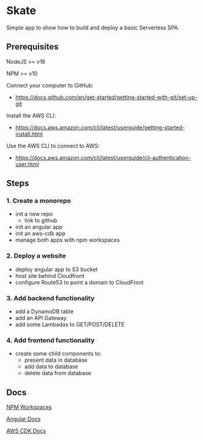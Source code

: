 # Skate

Simple app to show how to build and deploy a basic Serverless SPA.

## Prerequisites

NodeJS >= v18

NPM >= v10

Connect your computer to GitHub:
- https://docs.github.com/en/get-started/getting-started-with-git/set-up-git

Install the AWS CLI:
- https://docs.aws.amazon.com/cli/latest/userguide/getting-started-install.html

Use the AWS CLI to connect to AWS:
- https://docs.aws.amazon.com/cli/latest/userguide/cli-authentication-user.html

## Steps

### 1. Create a monorepo
  - init a new repo
    - link to github
  - init an angular app
  - init an aws-cdk app
  - manage both apps with npm workspaces

### 2. Deploy a website
  - deploy angular app to S3 bucket
  - host site behind Cloudfront
  - configure Route53 to point a domain to CloudFront

### 3. Add backend functionality
  - add a DynamoDB table
  - add an API Gateway
  - add some Lambadas to GET/POST/DELETE

### 4. Add frontend functionality
  - create some child components to:
    - present data in database
    - add data to database
    - delete data from database

## Docs

[NPM Workspaces](https://docs.npmjs.com/cli/v7/using-npm/workspaces?v=true)

[Angular Docs](https://angular.dev/)

[AWS CDK Docs](https://docs.aws.amazon.com/cdk/api/v2/)